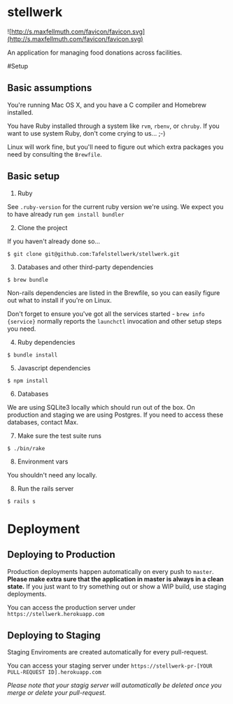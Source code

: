 # stellwerk

![http://s.maxfellmuth.com/favicon/favicon.svg](http://s.maxfellmuth.com/favicon/favicon.svg)

An application for managing food donations across facilities.

#Setup

## Basic assumptions

You're running Mac OS X, and you have a C compiler and Homebrew installed.

You have Ruby installed through a system like `rvm`, `rbenv`, or `chruby`. If
you want to use system Ruby, don't come crying to us... ;-)

Linux will work fine, but you'll need to figure out which extra packages you
need by consulting the `Brewfile`.

## Basic setup

1. Ruby

  See `.ruby-version` for the current ruby version we're using. We expect you
  to have already run `gem install bundler`

2. Clone the project

  If you haven't already done so...

  ```
  $ git clone git@github.com:Tafelstellwerk/stellwerk.git
  ```

3. Databases and other third-party dependencies
  ```
  $ brew bundle
  ```

  Non-rails dependencies are listed in the Brewfile, so you can easily figure
  out what to install if you're on Linux.

  Don't forget to ensure you've got all the services started -
  `brew info {service}` normally reports the `launchctl` invocation and other
  setup steps you need.

4. Ruby dependencies
  ```
  $ bundle install
  ```

5. Javascript dependencies
  ```
  $ npm install
  ```
6. Databases

  We are using SQLite3 locally which should run out of the box. On production and staging we are using Postgres. If you need to access these databases, contact Max.

7. Make sure the test suite runs

  ```
  $ ./bin/rake
  ```

8. Environment vars

  You shouldn't need any locally.

8. Run the rails server
  ```
  $ rails s
  ```

# Deployment
## Deploying to Production
Production deployments happen automatically on every push to `master`.
**Please make extra sure that the application in master is always in a clean state.**
If you just want to try something out or show a WIP build, use staging deployments.

You can access the production server under `https://stellwerk.herokuapp.com`

## Deploying to Staging
Staging Enviroments are created automatically for every pull-request.

You can access your staging server under `https://stellwerk-pr-[YOUR PULL-REQUEST ID].herokuapp.com`

*Please note that your stagig server will automatically be deleted once you merge or delete your pull-request.*
